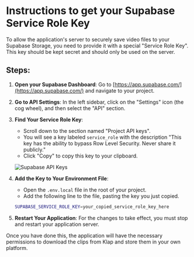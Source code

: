 # Instructions to get your Supabase Service Role Key

To allow the application's server to securely save video files to your Supabase Storage, you need to provide it with a special "Service Role Key". This key should be kept secret and should only be used on the server.

## Steps:

1.  **Open your Supabase Dashboard**: Go to [https://app.supabase.com/](https://app.supabase.com/) and navigate to your project.

2.  **Go to API Settings**: In the left sidebar, click on the "Settings" icon (the cog wheel), and then select the "API" section.

3.  **Find Your Service Role Key**:
    *   Scroll down to the section named "Project API keys".
    *   You will see a key labeled `service_role` with the description "This key has the ability to bypass Row Level Security. Never share it publicly."
    *   Click "Copy" to copy this key to your clipboard.

    ![Supabase API Keys](https://supabase.com/docs/img/guides/api/api-keys.png)

4.  **Add the Key to Your Environment File**:
    *   Open the `.env.local` file in the root of your project.
    *   Add the following line to the file, pasting the key you just copied.

    ```bash
    SUPABASE_SERVICE_ROLE_KEY=your_copied_service_role_key_here
    ```

5.  **Restart Your Application**: For the changes to take effect, you must stop and restart your application server.

Once you have done this, the application will have the necessary permissions to download the clips from Klap and store them in your own platform. 